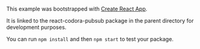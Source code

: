 This example was bootstrapped with [Create React App](https://github.com/facebook/create-react-app).

It is linked to the react-codora-pubsub package in the parent directory for development purposes.

You can run `npm install` and then `npm start` to test your package.
